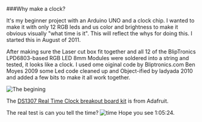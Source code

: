 ###Why make a clock?

It's my beginner project with an Arduino UNO and a clock chip. 
I wanted to make it with only 12 RGB leds and us color and brightness to make it 
obvious visually "what time is it". This will reflect the whys for doing this.
I started this in August of 2011.

After making sure the Laser cut box fit together and all 12 of the BlipTronics LPD6803-based RGB LED 8mm Modules 
were soldered into a string and tested, it looks like a clock. I used ome oiginal code by Bliptronics.com Ben Moyes 2009
some Led code cleaned up and Object-ified by ladyada 2010 and added a few bits to make it all work together.

![The begining](../../raw/master/clockbox.jpg)

The [DS1307 Real Time Clock breakout board kit](http://www.adafruit.com/products/264) is from Adafruit.

The real test is can you tell the time?
![time](../../raw/master/img/ColorTime.JPG)
Hope you see 1:05:24.
